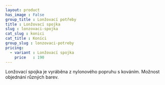 ```yaml
---
layout: product
has_image : False
group_title : Lonžovací potřeby
title : Lonžovací spojka
slug : lonzovaci-spojka
cat_slug : konici
cat_title : Koníci
group_slug : lonzovaci-potreby
pricing:
  - variant : Lonžovací spojka
    price   : 190
---
```


Lonžovací spojka je vyráběna z nylonového popruhu s kováním.
Možnost objednání různých barev.

